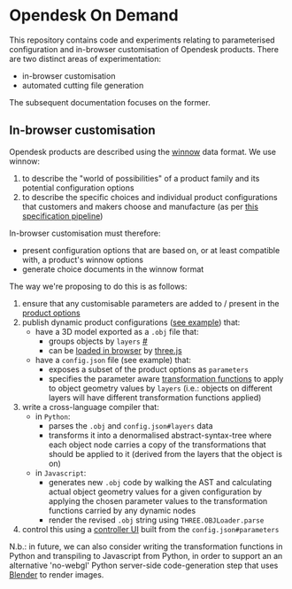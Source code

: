 
# Opendesk On Demand

This repository contains code and experiments relating to parameterised
configuration and in-browser customisation of Opendesk products. There are two distinct areas of experimentation:

* in-browser customisation
* automated cutting file generation

The subsequent documentation focuses on the former.

## In-browser customisation

Opendesk products are described using the [winnow][] data format. We use winnow:

1. to describe the "world of possibilities" of a product family and its potential configuration options
2. to describe the specific choices and individual product configurations that customers and makers choose and manufacture (as per [this specification pipeline][])

In-browser customisation must therefore:

* present configuration options that are based on, or at least compatible with, a product's winnow options
* generate choice documents in the winnow format

The way we're proposing to do this is as follows:

1. ensure that any customisable parameters are added to / present in the [product options][]
2. publish dynamic product configurations ([see example][]) that:
   - have a 3D model exported as a `.obj` file that:
     - groups objects by `layers` [#][]
     - can be [loaded in browser][] by [three.js][]
   - have a `config.json` file (see example) that:
     - exposes a subset of the product options as `parameters`
     - specifies the parameter aware [transformation functions][] to apply to object geometry values by `layers` (i.e.: objects on different layers will have different transformation functions applied)
3. write a cross-language compiler that:
   - in `Python`:
     - parses the `.obj` and `config.json#layers` data
     - transforms it into a denormalised abstract-syntax-tree where each object node carries a copy of the transformations that should be applied to it (derived from the layers that the object is on)
   - in `Javascript`:
     - generates new `.obj` code by walking the AST and calculating actual object geometry values for a given configuration by applying the chosen parameter values to the transformation functions carried by any dynamic nodes
     - render the revised `.obj` string using `THREE.OBJLoader.parse`
4. control this using a [controller UI][] built from the `config.json#parameters`

N.b.: in future, we can also consider writing the transformation functions in Python and transpiling to Javascript from Python, in order to support an an alternative 'no-webgl' Python server-side code-generation step that uses [Blender][] to render images.

[winnow]: http://opendesk.github.io/winnow/
[this specification pipeline]: https://github.com/opendesk/winnow/raw/master/docs/product_pipeline_operator.pdf
[product options]: https://github.com/opendesk/winnow/blob/master/docs/product.md
[loaded in browser]: http://threejs.org/examples/webgl_loader_obj.html
[three.js]: http://threejs.org/
[#]: http://docs.mcneel.com/rhino/5/help/en-us/fileio/wavefront_obj_import_export.htm
[see example]: box_height
[transformation functions]: src/lib.coffee
[blender]: https://www.blender.org/manual/
[controller UI]: src/client.coffee
